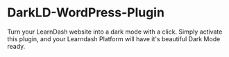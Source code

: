 # DarkLD-WordPress-Plugin
Turn your LearnDash website into a dark mode with a click. Simply activate this plugin, and your Learndash Platform will have it's beautiful Dark Mode ready.
